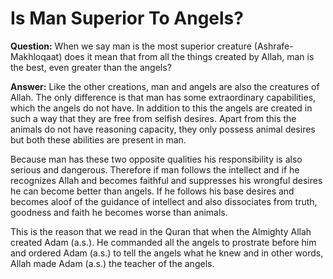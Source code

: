 Is Man Superior To Angels?
==========================

**Question:** When we say man is the most superior creature
(Ashrafe-Makhloqaat) does it mean that from all the things created by
Allah, man is the best, even greater than the angels?

**Answer:** Like the other creations, man and angels are also the
creatures of Allah. The only difference is that man has some
extraordinary capabilities, which the angels do not have. In addition to
this the angels are created in such a way that they are free from
selfish desires. Apart from this the animals do not have reasoning
capacity, they only possess animal desires but both these abilities are
present in man.

Because man has these two opposite qualities his responsibility is also
serious and dangerous. Therefore if man follows the intellect and if he
recognizes Allah and becomes faithful and suppresses his wrongful
desires he can become better than angels. If he follows his base desires
and becomes aloof of the guidance of intellect and also dissociates from
truth, goodness and faith he becomes worse than animals.

This is the reason that we read in the Quran that when the Almighty
Allah created Adam (a.s.). He commanded all the angels to prostrate
before him and ordered Adam (a.s.) to tell the angels what he knew and
in other words, Allah made Adam (a.s.) the teacher of the angels.

 
